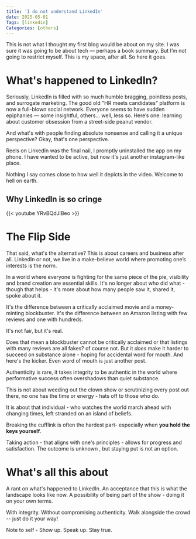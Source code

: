 ```yaml
---
title: 'I do not understand LinkedIn'
date: 2025-05-01
Tags: [linkedin]
Categories: [others]
---
```


This is not what I thought my first blog would be about on my site. I was sure it was going to be about tech — perhaps a book summary.
But I’m not going to restrict myself. This is my space, after all. So here it goes.

# What's happened to LinkedIn?

Seriously, LinkedIn is filled with so much humble bragging, pointless posts, and surrogate marketing.
The good old "HR meets candidates" platform is now a full-blown social network. Everyone seems to have sudden epiphanies — some insightful, others... well, less so. Here’s one: learning about customer obsession from a street-side peanut vendor.

And what's with people finding absolute nonsense and calling it a unique perspective?
Okay, that's one perspective.

Reels on LinkedIn was the final nail, I promptly uninstalled the app on my phone. I have wanted to be active, but now it's just another instagram-like place.

Nothing I say comes close to how well it depicts in the video. Welcome to hell on earth.


## Why LinkedIn is so cringe

{{< youtube YRvBQdJlBeo >}}


# The Flip Side

That said, what's the alternative? This is about careers and business after all. LinkedIn or not, we live in a make-believe world where promoting one’s interests is the norm.

In a world where everyone is fighting for the same piece of the pie, visibility and brand creation are essential skills. It's no longer about who did what - though that helps - it's more about how many people saw it, shared it, spoke about it.

It's the difference between a critically acclaimed movie and a money-minting blockbuster.
It's the difference between an Amazon listing with few reviews and one with hundreds.

It's not fair, but it's real.

Does that mean a blockbuster cannot be critically acclaimed or that listings with many reviews are all fakes? of course not. But it *does* make it harder to succeed on substance alone - hoping for accidental word for mouth.
And here's the kicker. Even word of mouth is just another post. 

Authenticity is rare, it takes integrity to be authentic in the world where performative success often overshadows than quiet substance. 

This is not about weeding out the clown show or scrutinizing every post out there, no one has the time or energy - hats off to those who do.

It is about that individual - who watches the world march ahead with changing times, left stranded on an island of beliefs. 

Breaking the cufflink is often the hardest part- especially when **you hold the keys yourself**.

Taking action - that aligns with one's principles - allows for progress and satisfaction. The outcome is unknown , but staying put is not an option.


# What's all this about

A rant on what's happened to LinkedIn. 
An acceptance that this is what the landscape looks like now.
A possibility of being part of the show - doing it on your own terms.

With integrity. Without compromising authenticity. 
Walk alongside the crowd -- just do it your way!

Note to self - Show up. Speak up. Stay true.
